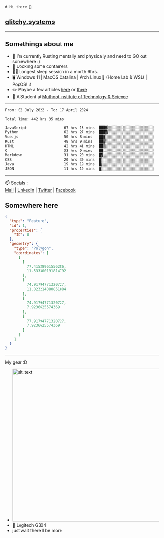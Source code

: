 ```
# Hi there 👋
```
## [glitchy.systems](https://glitchy.systems)
---

## Somethings about me



- 🌱 I’m currently Rusting mentally and physically and need to GO out somewhere :)
- 🐋 Docking some containers
- 😶‍🌫️ Longest sleep session in a month 6hrs.
- 🖥️ Windows 11 | MacOS Catalina | Arch Linux 🦩 (Home Lab & WSL) | PopOS! :)
- ✏️ Maybe a few articles [here](https://medium.com/@advaithnarayanan8) or [there](https://medium.com/@advaithnarayanan8)
- 📑 A Student at [Muthoot Institute of Technology & Science](https://mgmits.ac.in/)



---

<!--START_SECTION:waka-->

```txt
From: 02 July 2022 - To: 17 April 2024

Total Time: 442 hrs 35 mins

JavaScript                 67 hrs 13 mins  ███▓░░░░░░░░░░░░░░░░░░░░░   15.19 %
Python                     62 hrs 27 mins  ███▓░░░░░░░░░░░░░░░░░░░░░   14.11 %
Vue.js                     50 hrs 8 mins   ██▓░░░░░░░░░░░░░░░░░░░░░░   11.33 %
Rust                       48 hrs 9 mins   ██▓░░░░░░░░░░░░░░░░░░░░░░   10.88 %
HTML                       42 hrs 41 mins  ██▒░░░░░░░░░░░░░░░░░░░░░░   09.65 %
C                          33 hrs 9 mins   ██░░░░░░░░░░░░░░░░░░░░░░░   07.49 %
Markdown                   31 hrs 20 mins  █▓░░░░░░░░░░░░░░░░░░░░░░░   07.08 %
CSS                        20 hrs 30 mins  █░░░░░░░░░░░░░░░░░░░░░░░░   04.63 %
Java                       19 hrs 19 mins  █░░░░░░░░░░░░░░░░░░░░░░░░   04.37 %
JSON                       11 hrs 19 mins  ▓░░░░░░░░░░░░░░░░░░░░░░░░   02.56 %
```

<!--END_SECTION:waka-->

---

📫 Socials :<br>
[Mail](mailto:advaithnarayanan8@gmail.com) | [Linkedin](https://www.linkedin.com/in/advaith-narayanan-a72152214/) | [Twitter](https://twitter.com/advaithnarayan) | [Facebook](https://screenmessage.com/qinq)

## Somewhere here

```geojson
{
  "type": "Feature",
  "id": 1,
  "properties": {
    "ID": 0
  },
  "geometry": {
    "type": "Polygon",
    "coordinates": [
      [
        [
          77.41528961556286,
          11.533300191814792
        ],
        [
          74.91794771320727,
          11.823214080851884
        ],
        [
          74.91794771320727,
          7.9236625574369
        ],
        [
          77.91794771320727,
          7.9236625574369
        ]
      ]
    ]
  }
}
```


--- 
My gear :D

- [<img alt="alt_text" width="500px" src="https://valid.x86.fr/cache/banner/xv24bv-6.png" />](https://valid.x86.fr/xv24bv)
- 🐁 Logitech G304
- just wait there'll be more

